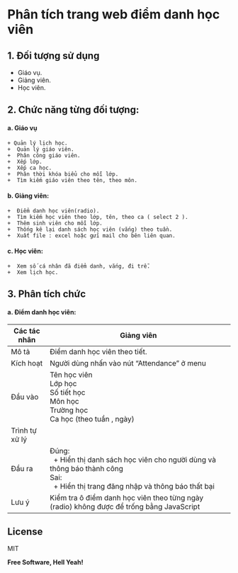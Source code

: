 # Phân tích trang web điểm danh học viên


## 1. Đối tượng sử dụng
- Giáo vụ.
- Giảng viên.
- Học viên.

## 2. Chức năng từng đối tượng:
 #### a. Giáo vụ
    + Quản lý lịch học.
	+  Quản lý giáo viên.
	+  Phân công giáo viên.
	+  Xếp lớp.
	+  Xếp ca học.
	+  Phân thời khóa biểu cho mỗi lớp.
	+  Tìm kiếm giáo viên theo tên, theo môn.
 #### b. Giảng viên:
    +  Điểm danh học viên(radio).
    +  Tìm kiếm học viên theo lớp, tên, theo ca ( select 2 ).
    +  Thêm sinh viên cho mỗi lớp.
    +  Thống kê lại danh sách học viên (vắng) theo tuần.
    +  Xuất file : excel hoặc gửi mail cho bên liên quan.
 #### c. Học viên:
    +  Xem số cá nhân đã điểm danh, vắng, đi trễ.  
    +  Xem lịch học.  


## 3. Phân tích chức 
#### a. Điểm danh học viên:

| Các tác nhân | Giảng viên |
| ------ | ------ |
| Mô tả | Điểm danh học viên theo tiết. |
| Kích hoạt | Người dùng nhấn vào nút “Attendance” ở menu  |
| Đầu vào | Tên học viên <br> Lớp học <br> Số tiết học <br> Môn học <br> Trường học <br> Ca học (theo tuần , ngày) |
| Trình tự xử lý |  |
| Đầu ra |  Đúng: <br> &nbsp; + Hiển thị danh sách học viên cho  người dùng và thông báo thành công <br> Sai: <br> &nbsp; + Hiển thị trang đăng nhập và thông báo thất bại  |
| Lưu ý | Kiểm tra ô điểm danh học viên theo từng ngày (radio) không được để trống bằng JavaScript |






## License

MIT

**Free Software, Hell Yeah!**

[//]: # (These are reference links used in the body of this note and get stripped out when the markdown processor does its job. There is no need to format nicely because it shouldn't be seen. Thanks SO - http://stackoverflow.com/questions/4823468/store-comments-in-markdown-syntax)

   
   [PlGa]: <https://github.com/RahulHP/dillinger/blob/master/plugins/googleanalytics/README.md>
